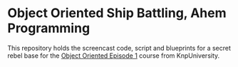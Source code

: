 Object Oriented Ship Battling, Ahem Programming
===============================================

This repository holds the screencast code, script and blueprints for a
secret rebel base for the [Object Oriented Episode 1](https://knpuniversity.com/screencast/oo)
course from KnpUniversity.


